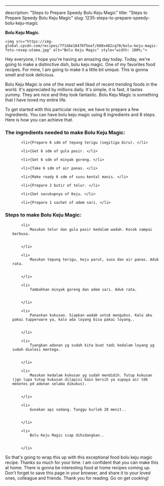 ---
description: "Steps to Prepare Speedy Bolu Keju Magic"
title: "Steps to Prepare Speedy Bolu Keju Magic"
slug: 1235-steps-to-prepare-speedy-bolu-keju-magic

<p>
	<strong>Bolu Keju Magic</strong>. 
	
</p>
<p>
	
	<img src="https://img-global.cpcdn.com/recipes/7f1d4e18470f5eef/680x482cq70/bolu-keju-magic-foto-resep-utama.jpg" alt="Bolu Keju Magic" style="width: 100%;">
	
	
</p>
<p>
	Hey everyone, I hope you're having an amazing day today. Today, we're going to make a distinctive dish, bolu keju magic. One of my favorites food recipes. For mine, I am going to make it a little bit unique. This is gonna smell and look delicious.
</p>
	
<p>
	Bolu Keju Magic is one of the most well liked of recent trending foods in the world. It's appreciated by millions daily. It's simple, it is fast, it tastes yummy. They are nice and they look fantastic. Bolu Keju Magic is something that I have loved my entire life.
</p>
<p>
	
</p>

<p>
To get started with this particular recipe, we have to prepare a few ingredients. You can have bolu keju magic using 8 ingredients and 8 steps. Here is how you can achieve that.
</p>

<h3>The ingredients needed to make Bolu Keju Magic:</h3>

<ol>
	
		<li>{Prepare 6 sdm of tepung terigu (segitiga biru). </li>
	
		<li>{Get 6 sdm of gula pasir. </li>
	
		<li>{Get 6 sdm of minyak goreng. </li>
	
		<li>{Take 6 sdm of air panas. </li>
	
		<li>{Make ready 6 sdm of susu kental manis. </li>
	
		<li>{Prepare 2 butir of telur. </li>
	
		<li>{Get secukupnya of Keju. </li>
	
		<li>{Prepare 1 sachet of adem sari. </li>
	
</ol>
<p>
	
</p>

<h3>Steps to make Bolu Keju Magic:</h3>

<ol>
	
		<li>
			Masukan telur dan gula pasir kedalam wadah. Kocok sampai berbusa.
			
			
		</li>
	
		<li>
			Masukan tepung terigu, keju parut, susu dan air panas. Aduk rata.
			
			
		</li>
	
		<li>
			Tambahkan minyak goreng dan adem sari. Aduk rata.
			
			
		</li>
	
		<li>
			Panaskan kukusan. Siapkan wadah untuk mengukus. Kalo aku pakai tupperware ya, kalo ada loyang bisa pakai loyang..
			
			
		</li>
	
		<li>
			Tuangkan adonan yg sudah kita buat tadi kedalam loyang yg sudah diolesi mentega.
			
			
		</li>
	
		<li>
			Masukan kedalam kukusan yg sudah mendidih. Tutup kukusan (jgn lupa tutup kukusan dilapisi kain bersih ya supaya air tdk menetes pd adonan selama dikukus).
			
			
		</li>
	
		<li>
			Gunakan api sedang. Tunggu kurleb 20 menit..
			
			
		</li>
	
		<li>
			Bolu Keju Magic siap dihidangkan..
			
			
		</li>
	
</ol>

<p>
	
</p>

<p>
	So that's going to wrap this up with this exceptional food bolu keju magic recipe. Thanks so much for your time. I am confident that you can make this at home. There is gonna be interesting food at home recipes coming up. Don't forget to save this page in your browser, and share it to your loved ones, colleague and friends. Thank you for reading. Go on get cooking!
</p>
